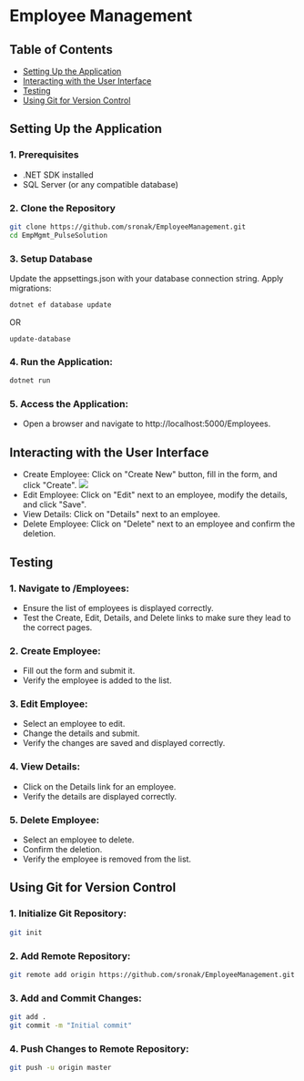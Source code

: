 # Employee Management

## Table of Contents
- [Setting Up the Application](#setting-up-the-application)
- [Interacting with the User Interface](#interacting-with-the-user-interface)
- [Testing](#testing)
- [Using Git for Version Control](#using-git-for-version-control)

## Setting Up the Application

### 1. Prerequisites
- .NET SDK installed
- SQL Server (or any compatible database)

### 2. Clone the Repository
```bash
git clone https://github.com/sronak/EmployeeManagement.git
cd EmpMgmt_PulseSolution
```

### 3. Setup Database
Update the appsettings.json with your database connection string.
Apply migrations:
```bash
dotnet ef database update
```
OR
```
update-database
```

### 4.	Run the Application:
```bash
dotnet run
```

### 5.	Access the Application:
-	Open a browser and navigate to http://localhost:5000/Employees.

## Interacting with the User Interface
-	Create Employee: Click on "Create New" button, fill in the form, and click "Create".
  ![](https://ibb.co/5L0SSCf)
-	Edit Employee: Click on "Edit" next to an employee, modify the details, and click "Save".
-	View Details: Click on "Details" next to an employee.
-	Delete Employee: Click on "Delete" next to an employee and confirm the deletion.

## Testing

### 1.	Navigate to /Employees:
-	Ensure the list of employees is displayed correctly.
-	Test the Create, Edit, Details, and Delete links to make sure they lead to the correct pages.
  
### 2.	Create Employee:
-	Fill out the form and submit it.
-	Verify the employee is added to the list.

### 3.	Edit Employee:
-	Select an employee to edit.
-	Change the details and submit.
-	Verify the changes are saved and displayed correctly.

### 4.	View Details:
-	Click on the Details link for an employee.
-	Verify the details are displayed correctly.

### 5.	Delete Employee:
-	Select an employee to delete.
-	Confirm the deletion.
-	Verify the employee is removed from the list.

## Using Git for Version Control

### 1.	Initialize Git Repository:
```bash
git init
```

### 2.	Add Remote Repository:
```bash
git remote add origin https://github.com/sronak/EmployeeManagement.git
```

### 3.	Add and Commit Changes:
```bash
git add .
git commit -m "Initial commit"
```

### 4.	Push Changes to Remote Repository:
```bash
git push -u origin master
```
